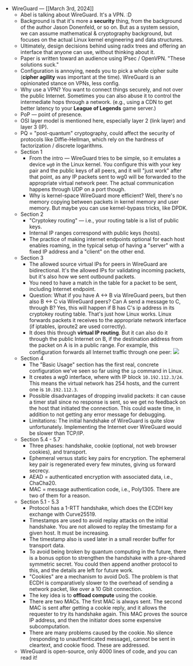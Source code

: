 - WireGuard — [[March 3rd, 2024]]
    - Abel is talking about WireGuard. It's a VPN. :D
    - Background is that it's more a __security__ thing, from the background of the author Jason Donenfeld, or so on. But as a system session, we can assume mathematical & cryptography background, but focuses on the actual Linux kernel engineering and data structures.
    - Ultimately, design decisions behind using radix trees and offering an interface that anyone can use, without thinking about it.
    - Paper is written toward an audience using IPsec / OpenVPN. "These solutions suck."
    - Configuration is annoying, needs you to pick a whole cipher suite (__cipher agility__ was important at the time). WireGuard is an opinionated stance on VPNs, less config.
    - Why use a VPN? You want to connect things securely, and not over the public Internet. Sometimes you can also abuse it to control the intermediate hops through a network. (e.g., using a CDN to get better latency to your __League of Legends__ game server.)
    - PoP — point of presence.
    - OSI layer model is mentioned here, especially layer 2 (link layer) and layer 3 (IP).
    - PQ = "post-quantum" cryptography, could affect the security of protocols like Diffie-Hellman, which rely on the hardness of factorization / discrete logarithms.
    - Section 1
        - From the intro — WireGuard tries to be simple, so it emulates a device `wg0` in the Linux kernel. You configure this with your key pair and the public keys of all peers, and it will "just work" after that point, as any IP packets sent to wg0 will be forwarded to the appropriate virtual network peer. The actual communication happens through UDP on a port though.
        - Why is kernel-space WireGuard more efficient? Well, there's no memory copying between packets in kernel memory and user memory. But maybe you can use kernel-bypass tricks, like DPDK.
    - Section 2
        - "Cryptokey routing" — i.e., your routing table is a list of public keys.
        - Internal IP ranges correspond with public keys (hosts).
        - The practice of making internet endpoints optional for each host enables roaming, in the typical setup of having a "server" with a fixed IP address and a "client" on the other end.
    - Section 3
        - The allowed source virtual IPs for peers in WireGuard are bidirectional. It's the allowed IPs for validating incoming packets, but it's also how we sent outbound packets.
        - You need to have a match in the table for a packet to be sent, including Internet endpoint.
        - Question: What if you have A <-> B via WireGuard peers, but then also B <-> C via WireGuard peers? Can A send a message to C, through B? Yes, this will happen if B has C's ip address in its cryptokey routing table. That's just how Linux works. Linux forwards packets it receives to the appropriate network interface (if iptables, iproute2 are used correctly).
        - It does this through __virtual IP routing__. But it can also do it through the public Internet on B, if the destination address from the packet on A is in a public range. For example, this configuration forwards all Internet traffic through one peer: ![](https://firebasestorage.googleapis.com/v0/b/firescript-577a2.appspot.com/o/imgs%2Fapp%2Fekzhang%2F5yknsmS27i.png?alt=media&token=b3037878-ab2e-4357-a40e-3e99303513b9)
    - Section 4
        - The "Basic Usage" section has the first real, concrete configuration we've seen so far using the `ip` command in Linux.
        - It creates a wg0 interface, where with IP block `10.192.112.3/24`. This means the virtual network has 254 hosts, and the current one is `10.192.112.3`.
        - Possible disadvantages of dropping invalid packets: it can cause a timer stall since no response is sent, so we get no feedback on the host that initiated the connection. This could waste time, in addition to not getting any error message for debugging.
        - Limitations: The initial handshake of WireGuard is quite slow unfortunately. Implementing the Internet over WireGuard would be slower than TCP/IP.
    - Section 5.4 - 5.7
        - Three phases: handshake, cookie (optional, not web browser cookies), and transport.
        - Ephemeral versus static key pairs for encryption. The ephemeral key pair is regenerated every few minutes, giving us forward secrecy.
        - AEAD = authenticated encryption with associated data, i.e., ChaCha20.
        - MAC = message authentication code, i.e., Poly1305. There are two of them for a reason.
    - Section 5.1 - 5.3
        - Protocol has a 1-RTT handshake, which does the ECDH key exchange with Curve25519.
        - Timestamps are used to avoid replay attacks on the initial handshake. You are not allowed to replay the timestamp for a given host. It must be increasing.
        - The timestamp also is used later in a small reorder buffer for transport data.
        - To avoid being broken by quantum computing in the future, there is a bonus option to strengthen the handshake with a pre-shared symmetric secret. You could then append another protocol to this, and the details are left for future work.
        - "Cookies" are a mechanism to avoid DoS. The problem is that ECDH is comparatively slower to the overhead of sending a network packet, like over a 10 Gbit connection.
        - The key idea is to __offload compute__ using the cookie.
        - There are two MACs. The first MAC is always sent. The second MAC is sent after getting a cookie reply, and it allows the requester to try its handshake again. This MAC proves the source IP address, and then the initiator does some expensive subcomputation.
        - There are many problems caused by the cookie. No silence (responding to unauthenticated message), cannot be sent in cleartext, and cookie flood. These are addressed.
    - WireGuard is open-source, only 4000 lines of code, and you can read it!
